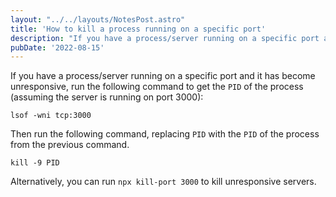 ```yaml
---
layout: "../../layouts/NotesPost.astro"
title: 'How to kill a process running on a specific port'
description: "If you have a process/server running on a specific port and it has become unresponsive, run the following command..."
pubDate: '2022-08-15'
---
```


If you have a process/server running on a specific port and it has become unresponsive, run the following command to get the `PID` of the process (assuming the server is running on port 3000):

```
lsof -wni tcp:3000
```

Then run the following command, replacing `PID` with the `PID` of the process from the previous command.

```
kill -9 PID
```

Alternatively, you can run `npx kill-port 3000` to kill unresponsive servers.
